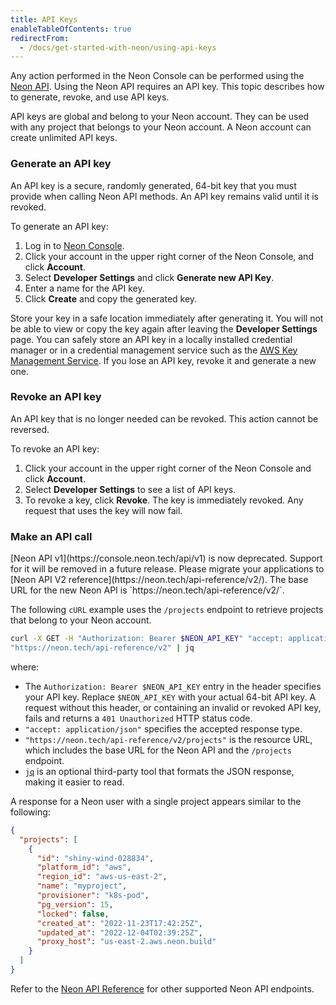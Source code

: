 ```yaml
---
title: API Keys
enableTableOfContents: true
redirectFrom:
  - /docs/get-started-with-neon/using-api-keys
---
```


Any action performed in the Neon Console can be performed using the [Neon API](https://neon.tech/api-reference). Using the Neon API requires an API key. This topic describes how to generate, revoke, and use API keys.

API keys are global and belong to your Neon account. They can be used with any project that belongs to your Neon account. A Neon account can create unlimited API keys.

### Generate an API key

An API key is a secure, randomly generated, 64-bit key that you must provide when calling Neon API methods. An API key remains valid until it is revoked.

To generate an API key:

1. Log in to [Neon Console](https://console.neon.tech).
2. Click your account in the upper right corner of the Neon Console, and click **Account**.
3. Select **Developer Settings** and click **Generate new API Key**.
4. Enter a name for the API key.
5. Click **Create** and copy the generated key.

Store your key in a safe location immediately after generating it. You will not be able to view or copy the key again after leaving the **Developer Settings** page. You can safely store an API key in a locally installed credential manager or in a credential management service such as the [AWS Key Management Service](https://aws.amazon.com/kms/). If you lose an API key, revoke it and generate a new one.

### Revoke an API key

An API key that is no longer needed can be revoked. This action cannot be reversed.

To revoke an API key:

1. Click your account in the upper right corner of the Neon Console and click **Account**.
2. Select **Developer Settings** to see a list of API keys.
3. To revoke a key, click **Revoke**. The key is immediately revoked. Any request that uses the key will now fail.

### Make an API call

<Admonition type="important">
[Neon API v1](https://console.neon.tech/api/v1) is now deprecated. Support for it will be removed in a future release. Please migrate your applications to [Neon API V2 reference](https://neon.tech/api-reference/v2/). The base URL for the new Neon API is `https://neon.tech/api-reference/v2/`.
</Admonition>

The following `cURL` example uses the `/projects` endpoint to retrieve projects that belong to your Neon account.

```bash
curl -X GET -H "Authorization: Bearer $NEON_API_KEY" "accept: application/json"
"https://neon.tech/api-reference/v2" | jq
```

where:

- The `Authorization: Bearer $NEON_API_KEY` entry in the header specifies your API key. Replace `$NEON_API_KEY` with your actual 64-bit API key. A request without this header, or containing an invalid or revoked API key, fails and returns a `401 Unauthorized` HTTP status code.
- `"accept: application/json"` specifies the accepted response type.
- `"https://neon.tech/api-reference/v2/projects"` is the resource URL, which includes the base URL for the Neon API and the `/projects` endpoint.  
- [`jq`](https://stedolan.github.io/jq/) is an optional third-party tool that formats the JSON response, making it easier to read.

A response for a Neon user with a single project appears similar to the following:

```json
{
  "projects": [
    {
      "id": "shiny-wind-028834",
      "platform_id": "aws",
      "region_id": "aws-us-east-2",
      "name": "myproject",
      "provisioner": "k8s-pod",
      "pg_version": 15,
      "locked": false,
      "created_at": "2022-11-23T17:42:25Z",
      "updated_at": "2022-12-04T02:39:25Z",
      "proxy_host": "us-east-2.aws.neon.build"
    }
  ]
}
```

Refer to the [Neon API Reference](https://neon.tech/api-reference) for other supported Neon API endpoints.
